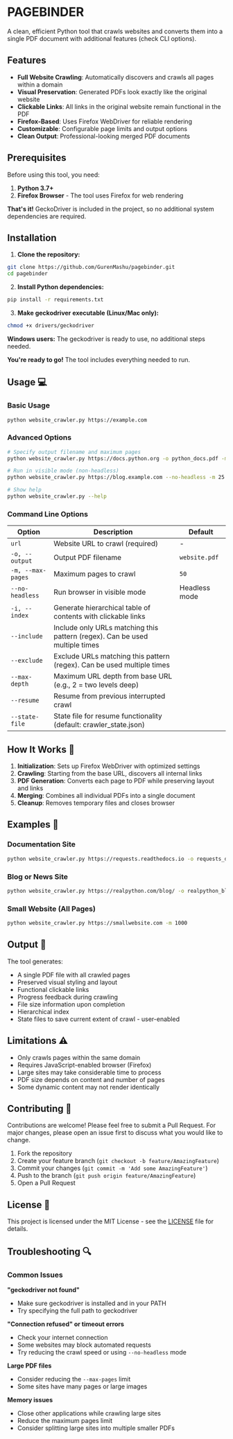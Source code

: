 # PAGEBINDER

A clean, efficient Python tool that crawls websites and converts them into a single PDF document with additional features (check CLI options).

## Features 

- **Full Website Crawling**: Automatically discovers and crawls all pages within a domain
- **Visual Preservation**: Generated PDFs look exactly like the original website
- **Clickable Links**: All links in the original website remain functional in the PDF
- **Firefox-Based**: Uses Firefox WebDriver for reliable rendering
- **Customizable**: Configurable page limits and output options
- **Clean Output**: Professional-looking merged PDF documents

## Prerequisites 

Before using this tool, you need:

1. **Python 3.7+**
2. **Firefox Browser** - The tool uses Firefox for web rendering

**That's it!** GeckoDriver is included in the project, so no additional system dependencies are required.

## Installation 

1. **Clone the repository:**
```bash
git clone https://github.com/GurenMashu/pagebinder.git
cd pagebinder
```

2. **Install Python dependencies:**
```bash
pip install -r requirements.txt
```

3. **Make geckodriver executable (Linux/Mac only):**
```bash
chmod +x drivers/geckodriver
```

**Windows users:** The geckodriver is ready to use, no additional steps needed.

**You're ready to go!** The tool includes everything needed to run.

## Usage 💻

### Basic Usage
```bash
python website_crawler.py https://example.com
```

### Advanced Options
```bash
# Specify output filename and maximum pages
python website_crawler.py https://docs.python.org -o python_docs.pdf -m 100 -i 

# Run in visible mode (non-headless)
python website_crawler.py https://blog.example.com --no-headless -m 25

# Show help
python website_crawler.py --help
```

### Command Line Options

| Option | Description | Default |
|--------|-------------|---------|
| `url` | Website URL to crawl (required) | - |
| `-o, --output` | Output PDF filename | `website.pdf` |
| `-m, --max-pages` | Maximum pages to crawl | `50` |
| `--no-headless` | Run browser in visible mode | Headless mode |
| `-i, --index` | Generate hierarchical table of contents with clickable links | 
| `--include` | Include only URLs matching this pattern (regex). Can be used multiple times |
| `--exclude` | Exclude URLs matching this pattern (regex). Can be used multiple times |
| `--max-depth` | Maximum URL depth from base URL (e.g., 2 = two levels deep) |
| `--resume` | Resume from previous interrupted crawl |
| `--state-file` | State file for resume functionality (default: crawler_state.json) |

## How It Works 🔧

1. **Initialization**: Sets up Firefox WebDriver with optimized settings
2. **Crawling**: Starting from the base URL, discovers all internal links
3. **PDF Generation**: Converts each page to PDF while preserving layout and links
4. **Merging**: Combines all individual PDFs into a single document
5. **Cleanup**: Removes temporary files and closes browser

## Examples 📖

### Documentation Site
```bash
python website_crawler.py https://requests.readthedocs.io -o requests_docs.pdf -m 75 --max-depth 2
```

### Blog or News Site
```bash
python website_crawler.py https://realpython.com/blog/ -o realpython_blog.pdf -m 100 -i 
```

### Small Website (All Pages)
```bash
python website_crawler.py https://smallwebsite.com -m 1000
```

## Output 📄

The tool generates:
- A single PDF file with all crawled pages
- Preserved visual styling and layout
- Functional clickable links
- Progress feedback during crawling
- File size information upon completion
- Hierarchical index
- State files to save current extent of crawl - user-enabled

## Limitations ⚠️

- Only crawls pages within the same domain
- Requires JavaScript-enabled browser (Firefox)
- Large sites may take considerable time to process
- PDF size depends on content and number of pages
- Some dynamic content may not render identically

## Contributing 🤝

Contributions are welcome! Please feel free to submit a Pull Request. For major changes, please open an issue first to discuss what you would like to change.

1. Fork the repository
2. Create your feature branch (`git checkout -b feature/AmazingFeature`)
3. Commit your changes (`git commit -m 'Add some AmazingFeature'`)
4. Push to the branch (`git push origin feature/AmazingFeature`)
5. Open a Pull Request

## License 📝

This project is licensed under the MIT License - see the [LICENSE](LICENSE) file for details.

## Troubleshooting 🔍

### Common Issues

**"geckodriver not found"**
- Make sure geckodriver is installed and in your PATH
- Try specifying the full path to geckodriver

**"Connection refused" or timeout errors**
- Check your internet connection
- Some websites may block automated requests
- Try reducing the crawl speed or using `--no-headless` mode

**Large PDF files**
- Consider reducing the `--max-pages` limit
- Some sites have many pages or large images

**Memory issues**
- Close other applications while crawling large sites
- Reduce the maximum pages limit
- Consider splitting large sites into multiple smaller PDFs
